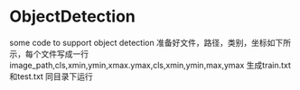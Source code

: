 # ObjectDetection
some code to support object detection
准备好文件，路径，类别，坐标如下所示，每个文件写成一行
image_path,cls,xmin,ymin,xmax.ymax,cls,xmin,ymin,max,ymax
生成train.txt和test.txt 同目录下运行
